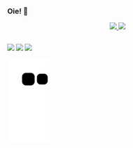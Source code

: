 ### Oie! 👋

<div align="center">
  <a href="https://github.com/jhulya">
  <img height="150em" src="https://github-readme-stats.vercel.app/api?username=jhulya&show_icons=true&theme=onedark&include_all_commits=true&count_private=true"/>
  <img height="150em" src="https://github-readme-stats.vercel.app/api/top-langs/?username=jhulya&layout=compact&langs_count=7&theme=onedark"/>
</div>
  
  ##
  
  <div> 
  <a href="https://instagram.com/im.jhulya/" target="_blank"><img src="https://img.shields.io/badge/-Instagram-%23E4405F?style=for-the-badge&logo=instagram&logoColor=white" target="_blank"></a>
  <a href = "mailto:jhulyacris@gmail.com"><img src="https://img.shields.io/badge/-Gmail-%23333?style=for-the-badge&logo=gmail&logoColor=white" target="_blank"></a>
  <a href="https://www.linkedin.com/in/jhulya-c-588122230/" target="_blank"><img src="https://img.shields.io/badge/-LinkedIn-%230077B5?style=for-the-badge&logo=linkedin&logoColor=white" target="_blank"></a> 
 
  ![Snake animation](https://github.com/jhulya/jhulya/blob/output/github-contribution-grid-snake.svg)
 
</div>
